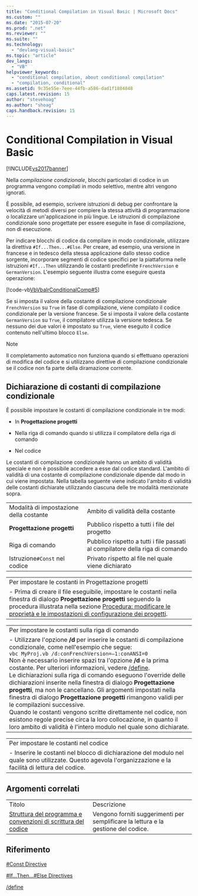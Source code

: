 ```yaml
---
title: "Conditional Compilation in Visual Basic | Microsoft Docs"
ms.custom: ""
ms.date: "2015-07-20"
ms.prod: ".net"
ms.reviewer: ""
ms.suite: ""
ms.technology: 
  - "devlang-visual-basic"
ms.topic: "article"
dev_langs: 
  - "VB"
helpviewer_keywords: 
  - "conditional compilation, about conditional compilation"
  - "compilation, conditional"
ms.assetid: 9c35e55e-7eee-44fb-a586-dad1f1884848
caps.latest.revision: 15
author: "stevehoag"
ms.author: "shoag"
caps.handback.revision: 15
---
```

# Conditional Compilation in Visual Basic
[!INCLUDE[vs2017banner](../../../visual-basic/developing-apps/includes/vs2017banner.md)]

Nella *compilazione condizionale*, blocchi particolari di codice in un programma vengono compilati in modo selettivo, mentre altri vengono ignorati.  
  
 È possibile, ad esempio, scrivere istruzioni di debug per confrontare la velocità di metodi diversi per compiere la stessa attività di programmazione o localizzare un'applicazione in più lingue.  Le istruzioni di compilazione condizionale sono progettate per essere eseguite in fase di compilazione, non di esecuzione.  
  
 Per indicare blocchi di codice da compilare in modo condizionale, utilizzare la direttiva `#If...Then...#Else`.  Per creare, ad esempio, una versione in francese e in tedesco della stessa applicazione dallo stesso codice sorgente, incorporare segmenti di codice specifici per la piattaforma nelle istruzioni `#If...Then` utilizzando le costanti predefinite `FrenchVersion` e `GermanVersion`.  L'esempio seguente illustra come eseguire questa operazione:  
  
 [!code-vb[VbVbalrConditionalComp#5](../../../visual-basic/language-reference/directives/codesnippet/visualbasic/conditional-compilation_1.vb)]  
  
 Se si imposta il valore della costante di compilazione condizionale `FrenchVersion` su `True` in fase di compilazione, viene compilato il codice condizionale per la versione francese.  Se si imposta il valore della costante `GermanVersion` su `True`, il compilatore utilizza la versione tedesca.  Se nessuno dei due valori è impostato su `True`, viene eseguito il codice contenuto nell'ultimo blocco `Else`.  
  
> [!NOTE]
>  Il completamento automatico non funziona quando si effettuano operazioni di modifica del codice e si utilizzano direttive di compilazione condizionale se il codice non fa parte della diramazione corrente.  
  
## Dichiarazione di costanti di compilazione condizionale  
 È possibile impostare le costanti di compilazione condizionale in tre modi:  
  
-   In **Progettazione progetti**  
  
-   Nella riga di comando quando si utilizza il compilatore della riga di comando  
  
-   Nel codice  
  
 Le costanti di compilazione condizionale hanno un ambito di validità speciale e non è possibile accedere a esse dal codice standard.  L'ambito di validità di una costante di compilazione condizionale dipende dal modo in cui viene impostata.  Nella tabella seguente viene indicato l'ambito di validità delle costanti dichiarate utilizzando ciascuna delle tre modalità menzionate sopra.  
  
|||  
|-|-|  
|Modalità di impostazione della costante|Ambito di validità della costante|  
|**Progettazione progetti**|Pubblico rispetto a tutti i file del progetto|  
|Riga di comando|Pubblico rispetto a tutti i file passati al compilatore della riga di comando|  
|Istruzione`#Const` nel codice|Privato rispetto al file nel quale viene dichiarato|  
  
||  
|-|  
|Per impostare le costanti in Progettazione progetti|  
|-   Prima di creare il file eseguibile, impostare le costanti nella finestra di dialogo **Progettazione progetti** seguendo la procedura illustrata nella sezione [Procedura: modificare le proprietà e le impostazioni di configurazione dei progetti](http://msdn.microsoft.com/it-it/e7184bc5-2f2b-4b4f-aa9a-3ecfcbc48b67).|  
  
||  
|-|  
|Per impostare le costanti sulla riga di comando|  
|-   Utilizzare l'opzione **\/d** per inserire le costanti di compilazione condizionale, come nell'esempio che segue:<br />     `vbc MyProj.vb /d:conFrenchVersion=–1:conANSI=0`<br />     Non è necessario inserire spazi tra l'opzione **\/d** e la prima costante.  Per ulteriori informazioni, vedere [\/define](../../../visual-basic/reference/command-line-compiler/define.md).<br />     Le dichiarazioni sulla riga di comando eseguono l'override delle dichiarazioni inserite nella finestra di dialogo **Progettazione progetti**, ma non le cancellano.  Gli argomenti impostati nella finestra di dialogo **Progettazione progetti** rimangono validi per le compilazioni successive.<br />     Quando le costanti vengono scritte direttamente nel codice, non esistono regole precise circa la loro collocazione, in quanto il loro ambito di validità è l'intero modulo nel quale sono dichiarate.|  
  
||  
|-|  
|Per impostare le costanti nel codice|  
|-   Inserire le costanti nel blocco di dichiarazione del modulo nel quale sono utilizzate.  Questo agevola l'organizzazione e la facilità di lettura del codice.|  
  
## Argomenti correlati  
  
|||  
|-|-|  
|Titolo|Descrizione|  
|[Struttura del programma e convenzioni di scrittura del codice](../../../visual-basic/programming-guide/program-structure/program-structure-and-code-conventions.md)|Vengono forniti suggerimenti per semplificare la lettura e la gestione del codice.|  
  
## Riferimento  
 [\#Const Directive](../../../visual-basic/language-reference/directives/const-directive.md)  
  
 [\#If...Then...\#Else Directives](../../../visual-basic/language-reference/directives/if-then-else-directives.md)  
  
 [\/define](../../../visual-basic/reference/command-line-compiler/define.md)